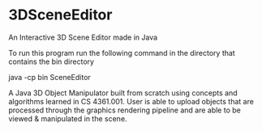 # 3DSceneEditor
An Interactive 3D Scene Editor made in Java

To run this program run the following command in the directory that contains the bin directory

java -cp bin SceneEditor


A Java 3D Object Manipulator built from scratch using concepts and algorithms learned in CS 4361.001. User is able to upload objects that are processed through the graphics rendering pipeline and are able to be viewed & manipulated in the scene.
